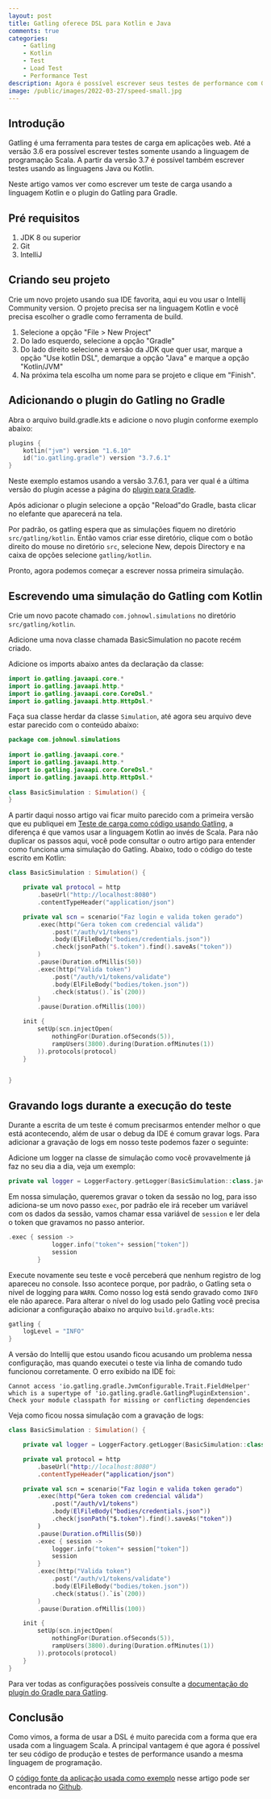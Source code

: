 ```yaml
---
layout: post
title: Gatling oferece DSL para Kotlin e Java
comments: true
categories: 
    - Gatling
    - Kotlin
    - Test
    - Load Test
    - Performance Test
description: Agora é possível escrever seus testes de performance com Gatling usando Kotlin ou Java.
image: /public/images/2022-03-27/speed-small.jpg
---
```


## Introdução

Gatling é uma ferramenta para testes de carga em aplicações web. Até a versão 3.6 era possível escrever testes somente usando a linguagem de programação Scala. A partir da versão 3.7 é possível também escrever testes usando as linguagens Java ou Kotlin.

Neste artigo vamos ver como escrever um teste de carga usando a linguagem Kotlin e o plugin do Gatling para Gradle.

## Pré requisitos

1. JDK 8 ou superior
2. Git
3. IntelliJ

## Criando seu projeto

Crie um novo projeto usando sua IDE favorita, aqui eu vou usar o Intellij Community version. O projeto precisa ser na linguagem Kotlin e você precisa escolher o gradle como ferramenta de build.

1. Selecione a opção "File > New Project"
2. Do lado esquerdo, selecione a opção "Gradle"
3. Do lado direito selecione a versão da JDK que quer usar,  marque a opção "Use kotlin DSL", demarque a opção "Java" e marque a opção "Kotlin/JVM"
4. Na próxima tela escolha um nome para se projeto e clique em "Finish".

## Adicionando o plugin do Gatling no Gradle

Abra o arquivo build.gradle.kts e adicione o novo plugin conforme exemplo abaixo:

```kotlin
plugins { 
    kotlin("jvm") version "1.6.10" 
    id("io.gatling.gradle") version "3.7.6.1" 
}
```

Neste exemplo estamos usando a versão 3.7.6.1, para ver qual é a última versão do plugin acesse a página do [plugin para Gradle](https://plugins.gradle.org/plugin/io.gatling.gradle).

Após adicionar o plugin selecione a opção "Reload"do Gradle, basta clicar no elefante que aparecerá na tela.

Por padrão, os gatling espera que as simulações fiquem no diretório `src/gatling/kotlin`. Então vamos criar esse diretório, clique com o botão direito do mouse no diretório `src`, selecione New, depois Directory e na caixa de opções selecione `gatling/kotlin`.

Pronto, agora podemos começar a escrever nossa primeira simulação.

## Escrevendo uma simulação do Gatling com Kotlin

Crie um novo pacote chamado `com.johnowl.simulations` no diretório `src/gatling/kotlin`.

Adicione uma nova classe chamada BasicSimulation no pacote recém criado.

Adicione os imports abaixo antes da declaração da classe:

```kotlin
import io.gatling.javaapi.core.* 
import io.gatling.javaapi.http.* 
import io.gatling.javaapi.core.CoreDsl.* 
import io.gatling.javaapi.http.HttpDsl.*
```

Faça sua classe herdar da classe `Simulation`, até agora seu arquivo deve estar parecido com o conteúdo abaixo:

```kotlin
package com.johnowl.simulations 
 
import io.gatling.javaapi.core.* 
import io.gatling.javaapi.http.* 
import io.gatling.javaapi.core.CoreDsl.* 
import io.gatling.javaapi.http.HttpDsl.* 
 
class BasicSimulation : Simulation() { 
}
```

A partir daqui nosso artigo vai ficar muito parecido com a primeira versão que eu publiquei em [Teste de carga como código usando Gatling](/teste-de-carga-como-codigo-usando-gatling/), a diferença é que vamos usar a linguagem Kotlin ao invés de Scala. Para não duplicar os passos aqui, você pode consultar o outro artigo para entender como funciona uma simulação do Gatling. Abaixo, todo o código do teste escrito em Kotlin:

```kotlin
class BasicSimulation : Simulation() {

    private val protocol = http
        .baseUrl("http://localhost:8080")
        .contentTypeHeader("application/json")

    private val scn = scenario("Faz login e valida token gerado")
        .exec(http("Gera token com credencial válida")
            .post("/auth/v1/tokens")
            .body(ElFileBody("bodies/credentials.json"))
            .check(jsonPath("$.token").find().saveAs("token"))
        )
        .pause(Duration.ofMillis(50))
        .exec(http("Valida token")
            .post("/auth/v1/tokens/validate")
            .body(ElFileBody("bodies/token.json"))
            .check(status().`is`(200))
        )
        .pause(Duration.ofMillis(100))

    init {
        setUp(scn.injectOpen(
            nothingFor(Duration.ofSeconds(5)),
            rampUsers(3800).during(Duration.ofMinutes(1))
        )).protocols(protocol)
    }


}
```


## Gravando logs durante a execução do teste

Durante a escrita de um teste é comum precisarmos entender melhor o que está acontecendo, além de usar o debug da IDE é comum gravar logs. Para adicionar a gravação de logs em nosso teste podemos fazer o seguinte:

Adicione um logger na classe de simulação como você provavelmente já faz no seu dia a dia, veja um exemplo:

```kotlin
private val logger = LoggerFactory.getLogger(BasicSimulation::class.java)
```

Em nossa simulação, queremos gravar o token da sessão no log, para isso adiciona-se um novo passo `exec`, por padrão ele irá receber um variável com os dados da sessão, vamos chamar essa variável de `session` e ler dela o token que gravamos no passo anterior.

```kotlin
.exec { session -> 
            logger.info("token"+ session["token"]) 
            session 
        }
```

Execute novamente seu teste e você perceberá que nenhum registro de log apareceu no console. Isso acontece porque, por padrão, o Gatling seta o nível de logging para `WARN`. Como nosso log está sendo gravado como `INFO` ele não aparece. Para alterar o nível do log usado pelo Gatling você precisa adicionar a configuração abaixo no arquivo `build.gradle.kts`:

```kotlin
gatling { 
    logLevel = "INFO" 
}
```

A versão do Intellij que estou usando ficou acusando um problema nessa configuração, mas quando executei o teste via linha de comando tudo funcionou corretamente. O erro exibido na IDE foi:

```text
Cannot access 'io.gatling.gradle.JvmConfigurable.Trait.FieldHelper' which is a supertype of 'io.gatling.gradle.GatlingPluginExtension'. Check your module classpath for missing or conflicting dependencies
```

Veja como ficou nossa simulação com a gravação de logs:

```kotlin
class BasicSimulation : Simulation() {

    private val logger = LoggerFactory.getLogger(BasicSimulation::class.java)

    private val protocol = http
        .baseUrl("http://localhost:8080")
        .contentTypeHeader("application/json")

    private val scn = scenario("Faz login e valida token gerado")
        .exec(http("Gera token com credencial válida")
            .post("/auth/v1/tokens")
            .body(ElFileBody("bodies/credentials.json"))
            .check(jsonPath("$.token").find().saveAs("token"))
        )
        .pause(Duration.ofMillis(50))
        .exec { session ->
            logger.info("token"+ session["token"])
            session
        }
        .exec(http("Valida token")
            .post("/auth/v1/tokens/validate")
            .body(ElFileBody("bodies/token.json"))
            .check(status().`is`(200))
        )
        .pause(Duration.ofMillis(100))

    init {
        setUp(scn.injectOpen(
            nothingFor(Duration.ofSeconds(5)),
            rampUsers(3800).during(Duration.ofMinutes(1))
        )).protocols(protocol)
    }
}
```

Para ver todas as configurações possíveis consulte a [documentação do plugin do Gradle para Gatling](https://gatling.io/docs/gatling/reference/current/extensions/gradle_plugin/#plugin-configuration).

## Conclusão

Como vimos, a forma de usar a DSL é muito parecida com a forma que era usada com a linguagem Scala. A principal vantagem é que agora é possível ter seu código de produção e testes de performance usando a mesma linguagem de programação.

O [código fonte da aplicação usada como exemplo](https://github.com/johnowl/gatling-kotlin-dsl-example) nesse artigo pode ser encontrada no [Github](https://github.com/johnowl/gatling-kotlin-dsl-example).
